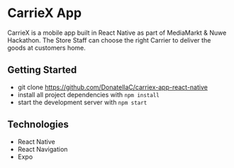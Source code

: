 # CarrieX App

CarrieX is a mobile app built in React Native as part of MediaMarkt & Nuwe Hackathon. The Store Staff can choose the right Carrier to deliver the goods at customers home.

## Getting Started

- git clone <https://github.com/DonatellaC/carriex-app-react-native>
- install all project dependencies with `npm install`
- start the development server with `npm start`

## Technologies

- React Native
- React Navigation
- Expo
